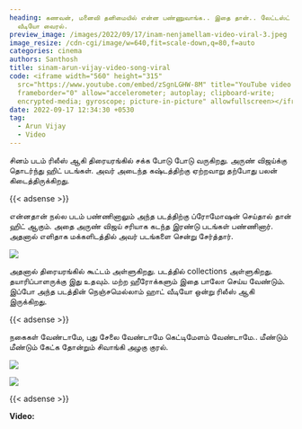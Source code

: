```yaml
---
heading: கணவன், மனைவி தனிமையில் என்ன பண்ணுவாங்க.. இதை தான்.. லேட்டஸ்ட் ஹாட்
  வீடியோ வைரல்.
preview_image: /images/2022/09/17/inam-nenjamellam-video-viral-3.jpeg
image_resize: /cdn-cgi/image/w=640,fit=scale-down,q=80,f=auto
categories: cinema
authors: Santhosh
title: sinam-arun-vijay-video-song-viral
code: <iframe width="560" height="315"
  src="https://www.youtube.com/embed/zSgnLGHW-8M" title="YouTube video player"
  frameborder="0" allow="accelerometer; autoplay; clipboard-write;
  encrypted-media; gyroscope; picture-in-picture" allowfullscreen></iframe>
date: 2022-09-17 12:34:30 +0530
tag:
  - Arun Vijay
  - Video
---
```

சினம் படம் ரிலீஸ் ஆகி திரையரங்கில் சக்க போடு போடு வருகிறது. அருண் விஜய்க்கு தொடர்ந்து ஹிட் படங்கள். அவர் அடைந்த கஷ்டத்திற்கு ஏற்றவாறு தற்போது பலன் கிடைத்திருக்கிறது.

{{< adsense >}}

என்னதான் நல்ல படம் பண்ணினாலும் அந்த படத்திற்கு ப்ரோமோஷன் செய்தால் தான் ஹிட் ஆகும். அதை அருண் விஜய் சரியாக கடந்த இரண்டு படங்கள் பண்ணினார். அதனால் எளிதாக மக்களிடத்தில் அவர் படங்களை சென்று சேர்த்தார்.

![](/images/2022/09/17/inam-nenjamellam-video-viral.jpeg)

அதனால் திரையரங்கில் கூட்டம் அள்ளுகிறது. படத்தில் collections அள்ளுகிறது. தயாரிப்பாளருக்கு இது உதவும். மற்ற ஹீரோக்களும் இதை பாலோ செய்ய வேண்டும். இப்போ அந்த படத்தின் நெஞ்சமெல்லாம் ஹாட் வீடியோ ஒன்று ரிலீஸ் ஆகி இருக்கிறது.

{{< adsense >}}

நகைகள் வேண்டாமே, புது சேலை வேண்டாமே கெட்டிமேளம் வேண்டாமே.. மீண்டும் மீண்டும் கேட்க தோன்றும் சிவாங்கி அழகு குரல்.

![](/images/2022/09/17/inam-nenjamellam-video-viral-1.jpeg)

![](/images/2022/09/17/inam-nenjamellam-video-viral-2.jpeg)

{{< adsense >}}

**V﻿ideo:**
